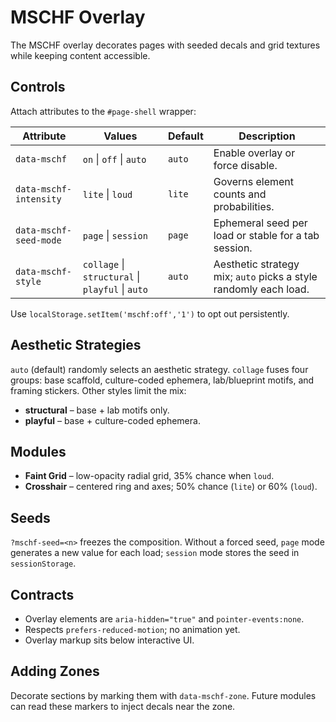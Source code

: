 # MSCHF Overlay

The MSCHF overlay decorates pages with seeded decals and grid textures while keeping content accessible.

## Controls

Attach attributes to the `#page-shell` wrapper:

| Attribute | Values | Default | Description |
| --- | --- | --- | --- |
| `data-mschf` | `on` \| `off` \| `auto` | `auto` | Enable overlay or force disable. |
| `data-mschf-intensity` | `lite` \| `loud` | `lite` | Governs element counts and probabilities. |
| `data-mschf-seed-mode` | `page` \| `session` | `page` | Ephemeral seed per load or stable for a tab session. |
| `data-mschf-style` | `collage` \| `structural` \| `playful` \| `auto` | `auto` | Aesthetic strategy mix; `auto` picks a style randomly each load. |

Use `localStorage.setItem('mschf:off','1')` to opt out persistently.

## Aesthetic Strategies

`auto` (default) randomly selects an aesthetic strategy. `collage` fuses four groups: base scaffold, culture-coded ephemera, lab/blueprint motifs, and framing stickers. Other styles limit the mix:

- **structural** – base + lab motifs only.
- **playful** – base + culture-coded ephemera.

## Modules

- **Faint Grid** – low-opacity radial grid, 35% chance when `loud`.
- **Crosshair** – centered ring and axes; 50% chance (`lite`) or 60% (`loud`).

## Seeds

`?mschf-seed=<n>` freezes the composition. Without a forced seed, `page` mode generates a new value for each load; `session` mode stores the seed in `sessionStorage`.

## Contracts

- Overlay elements are `aria-hidden="true"` and `pointer-events:none`.
- Respects `prefers-reduced-motion`; no animation yet.
- Overlay markup sits below interactive UI.

## Adding Zones

Decorate sections by marking them with `data-mschf-zone`. Future modules can read these markers to inject decals near the zone.
